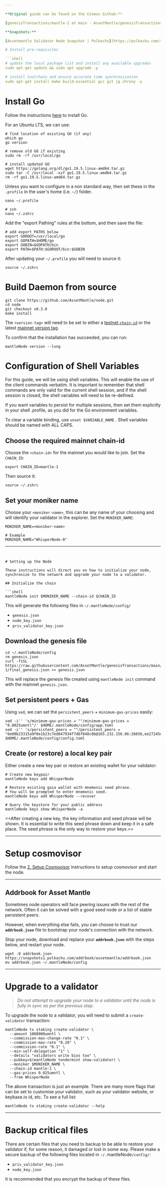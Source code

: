 ```yaml
---

**Original guide can be found on the Cosmos Github:**

[genesisTransactions/mantle-1 at main · AssetMantle/genesisTransactions](https://github.com/AssetMantle/genesisTransactions/tree/main/mantle-1#mantle-1 "genesisTransactions/mantle-1 at main · AssetMantle/genesisTransactions")

**Snapshots:**

[Assetmantle Validator Node Snapshot | Polkachu](https://polkachu.com/tendermint_snapshots/assetmantle "Assetmantle Validator Node Snapshot | Polkachu")

# Install pre-requisites

```shell
# update the local package list and install any available upgrades
sudo apt-get update && sudo apt upgrade -y

# install toolchain and ensure accurate time synchronization
sudo apt-get install make build-essential gcc git jq chrony -y
```

# Install Go

Follow the instructions [here](https://golang.org/doc/install) to install Go.

For an Ubuntu LTS, we can use:

```shell
# find location of existing GO (if any)
which go
go version

# remove old GO if existing
sudo rm -rf /usr/local/go

# install updated GO
wget https://golang.org/dl/go1.19.5.linux-amd64.tar.gz
sudo tar -C /usr/local -xzf go1.19.5.linux-amd64.tar.gz
rm -rf go1.19.5.linux-amd64.tar.gz
```

Unless you want to configure in a non standard way, then set these in the `.profile` in the user's home (i.e. `~/`) folder.

```shell
nano ~/.profile

# zsh
nano ~/.zshrc
```

Add the "export Pathing" rules  at the bottom, and then save the file:

```shell
# add export PATHS below
export GOROOT=/usr/local/go
export GOPATH=$HOME/go
export GOBIN=$GOPATH/bin
export PATH=$PATH:$GOROOT/bin:$GOBIN
```

After updating your `~/.profile` you will need to source it:

```shell
source ~/.zshrc
```

# Build Daemon from source

```shell
git clone https://github.com/AssetMantle/node.git
cd node
git checkout v0.3.0
make install
```

The `<version-tag>` will need to be set to either a [testnet `chain-id`](/validators/joining-the-testnets#current-testnets) or the latest [mainnet version tag](/validators/joining-mainnet).

To confirm that the installation has succeeded, you can run:

```shell
mantleNode version --long
```

# Configuration of Shell Variables

For this guide, we will be using shell variables. This will enable the use of the client commands verbatim. It is important to remember that shell commands are only valid for the current shell session, and if the shell session is closed, the shell variables will need to be re-defined.

If you want variables to persist for multiple sessions, then set them explicitly in your shell .profile, as you did for the Go environment variables.

To clear a variable binding, use `unset $VARIABLE_NAME` . Shell variables should be named with ALL CAPS.

## Choose the required mainnet chain-id

Choose the `<chain-id>` for the mainnet you would like to join. Set the `CHAIN_ID`:

```shell
export CHAIN_ID=mantle-1
```

Then source it:

```shell
source ~/.zshrc
```

## Set your moniker name

Choose your `<moniker-name>`, this can be any name of your choosing and will identify your validator in the explorer. Set the `MONIKER_NAME`:

```shell
MONIKER_NAME=<moniker-name>

# Example
MONIKER_NAME="WhisperNode-0"
```

---
```


# Setting up the Node

These instructions will direct you on how to initialize your node, synchronize to the network and upgrade your node to a validator.

## Initialize the chain

```shell
mantleNode init $MONIKER_NAME --chain-id $CHAIN_ID
```

This will generate the following files in `~/.mantleNode/config/`

- `genesis.json`
- `node_key.json`
- `priv_validator_key.json`

## Download the genesis file

```shell
cd ~/.mantleNode/config
rm genesis.json
curl -fsSL https://raw.githubusercontent.com/AssetMantle/genesisTransactions/main/mantle-1/final_genesis.json >> genesis.json
```

This will replace the genesis file created using `mantleNode init` command with the mainnet `genesis.json`.

## Set persistent peers + Gas

Using `sed`, we can set the `persistent_peers` + `minimum-gas-prices` easily:

```shell
sed -i'' 's/minimum-gas-prices = ""/minimum-gas-prices = "0.0025umntl"/' $HOME/.mantleNode/config/app.toml
sed -i'' 's/persistent_peers = ""/persistent_peers = "6e08b23315a9f0e1b23c7ed847934f7d6f848c8b@165.232.156.86:26656,ee27245d88c632a556cf72cc7f3587380c09b469@45.79.249.253:26656,538ebe0086f0f5e9ca922dae0462cc87e22f0a50@34.122.34.67:26656,d3209b9f88eec64f10555a11ecbf797bb0fa29f4@34.125.169.233:26656,bdc2c3d410ca7731411b7e46a252012323fbbf37@34.83.209.166:26656,585794737e6b318957088e645e17c0669f3b11fc@54.160.123.34:26656,5b4ed476e01c49b23851258d867cc0cfc0c10e58@206.189.4.227:26656"/' $HOME/.mantleNode/config/config.toml
```

## Create (or restore) a local key pair

Either create a new key pair or restore an existing wallet for your validator:

```shell
# Create new keypair
mantleNode keys add WhisperNode

# Restore existing gaia wallet with mnemonic seed phrase.
# You will be prompted to enter mnemonic seed.
mantleNode keys add WhisperNode --recover

# Query the keystore for your public address
mantleNode keys show WhisperNode -a
```

==After creating a new key, the key information and seed phrase will be shown. It is essential to write this seed phrase down and keep it in a safe place. The seed phrase is the only way to restore your keys.==

---

# Setup cosmovisor

Follow the [2. Setup Cosmovisor](<2. Setup Cosmovisor cc174b4c.md>) instructions to setup cosmovisor and start the node.

---

## Addrbook for Asset Mantle

Sometimes node operators will face peering issues with the rest of the network. Often it can be solved with a good seed node or a list of stable persistent peers.

However, when everything else fails, you can choose to trust our **`addrbook.json`** file to bootstrap your node's connection with the network.

Stop your node, download and replace your **`addrbook.json`** with the steps below, and restart your node.

```shell
wget -O addrbook.json https://snapshots1.polkachu.com/addrbook/assetmantle/addrbook.json
mv addrbook.json ~/.mantleNode/config
```

---

# Upgrade to a validator

> *Do not attempt to upgrade your node to a validator until the node is fully in sync as per the previous step.*

To upgrade the node to a validator, you will need to submit a `create-validator` transaction:

```shell
mantleNode tx staking create-validator \
  --amount 1000000umntl \
  --commission-max-change-rate "0.1" \
  --commission-max-rate "0.20" \
  --commission-rate "0.1" \
  --min-self-delegation "1" \
  --details "validators write bios too" \
  --pubkey=$(mantleNode tendermint show-validator) \
  --moniker $MONIKER_NAME \
  --chain-id mantle-1 \
  --gas-prices 0.025umntl \
  --from WhisperNode
```

The above transaction is just an example. There are many more flags that can be set to customise your validator, such as your validator website, or keybase.io id, etc. To see a full list:

```shell
mantleNode tx staking create-validator --help
```

---

# Backup critical files

There are certain files that you need to backup to be able to restore your validator if, for some reason, it damaged or lost in some way. Please make a secure backup of the following files located in `~/.`mantleNode`/config/`:

- `priv_validator_key.json`
- `node_key.json`

It is recommended that you encrypt the backup of these files.
